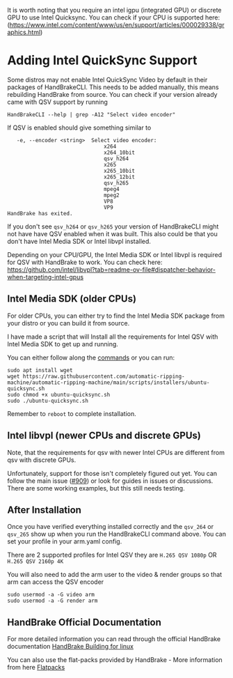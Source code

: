 It is worth noting that you require an intel igpu (integrated GPU) or discrete GPU to use Intel Quicksync. You can check if your CPU is supported here: (https://www.intel.com/content/www/us/en/support/articles/000029338/graphics.html)

# Adding Intel QuickSync Support

Some distros may not enable Intel QuickSync Video by default in their packages of HandBrakeCLI. This needs to be added manually, this means rebuilding HandBrake from source.
You can check if your version already came with QSV support by running 

`HandBrakeCLI --help | grep -A12 "Select video encoder"`

If QSV is enabled should give something similar to 

```
   -e, --encoder <string>  Select video encoder:
                               x264
                               x264_10bit
                               qsv_h264
                               x265
                               x265_10bit
                               x265_12bit
                               qsv_h265
                               mpeg4
                               mpeg2
                               VP8
                               VP9
HandBrake has exited.

```

If you don't see `qsv_h264` or `qsv_h265` your version of HandBrakeCLI might not have have QSV enabled when it was built. 
This also could be that you don't have Intel Media SDK or Intel libvpl installed.

Depending on your CPU/GPU, the Intel Media SDK or Intel libvpl is required for QSV with HandBrake to work. You can check here: https://github.com/intel/libvpl?tab=readme-ov-file#dispatcher-behavior-when-targeting-intel-gpus

## Intel Media SDK (older CPUs)
For older CPUs, you can either try to find the Intel Media SDK package from your distro or you can build it from source.

I have made a script that will Install all the requirements for Intel QSV with Intel Media SDK to get up and running.

You can either follow along the [commands](https://raw.githubusercontent.com/automatic-ripping-machine/automatic-ripping-machine/main/scripts/installers/ubuntu-quicksync.sh) or you can run:

 ```
 sudo apt install wget
 wget https://raw.githubusercontent.com/automatic-ripping-machine/automatic-ripping-machine/main/scripts/installers/ubuntu-quicksync.sh 
 sudo chmod +x ubuntu-quicksync.sh
 sudo ./ubuntu-quicksync.sh
 ```
 Remember to `reboot` to complete installation.

## Intel libvpl (newer CPUs and discrete GPUs)

Note, that the requirements for qsv with newer Intel CPUs are different from qsv with discrete GPUs.

Unfortunately, support for those isn't completely figured out yet. You can follow the main issue ([#909](https://github.com/automatic-ripping-machine/automatic-ripping-machine/issues/909)) or look for guides in issues or discussions. There are some working examples, but this still needs testing.

## After Installation
Once you have verified everything installed correctly and the `qsv_264` or `qsv_265` show up when you run the HandBrakeCLI command above. You can set your profile in your arm.yaml config.

There are 2 supported profiles for Intel QSV they are `H.265 QSV 1080p` OR `H.265 QSV 2160p 4K`

You will also need to add the arm user to the video & render groups so that arm can access the QSV encoder
```
sudo usermod -a -G video arm 
sudo usermod -a -G render arm
```
## HandBrake Official Documentation 
For more detailed information you can read through the official HandBrake documentation [HandBrake Building for linux](https://handbrake.fr/docs/en/1.3.0/developer/build-linux.html)

You can also use the flat-packs provided by HandBrake - More information from here [Flatpacks](https://handbrake.fr/docs/en/1.3.0/developer/flatpak-repo.html)
